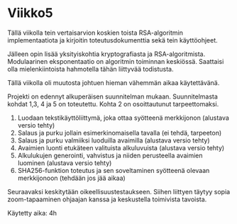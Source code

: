 # Viikko5

Tällä viikolla tein vertaisarvion koskien toista RSA-algoritmin implementaatiota ja kirjoitin toteutusdokumenttia sekä tein käyttöohjeet.

Jälleen opin lisää yksityiskohtia kryptografiasta ja RSA-algoritmista. Modulaarinen eksponentaatio on algoritmin toiminnan keskiössä. Saattaisi olla mielenkiintoista hahmotella tähän liittyvää todistusta.

Tällä viikolla oli muutosta johtuen hieman vähemmän aikaa käytettävänä.

Projekti on edennyt alkuperäisen suunnitelman mukaan. Suunnitelmasta kohdat 1,3, 4 ja 5 on toteutettu. Kohta 2 on osoittautunut tarpeettomaksi.

1. Luodaan tekstikäyttöliittymä, joka ottaa syötteenä merkkijonon                 (alustava versio tehty)
2. Salaus ja purku jollain esimerkinomaisella tavalla                             (ei tehdä, tarpeeton)
3. Salaus ja purku valmiiksi luoduilla avaimilla                                  (alustava versio tehty)
4. Avaimien luonti etukäteen valituista alkuluvuista                              (alustava versio tehty)
5. Alkulukujen generointi, vahvistus ja niiden perusteella avaimien luominen      (alustava versio tehty)
6. SHA256-funktion toteutus ja sen soveltaminen syötteenä olevaan merkkijonoon    (tehdään jos jää aikaa)

Seuraavaksi keskitytään oikeellisuustestaukseen. Siihen liittyen täytyy sopia zoom-tapaaminen ohjaajan kanssa ja keskustella toimivista tavoista.

Käytetty aika: 4h
